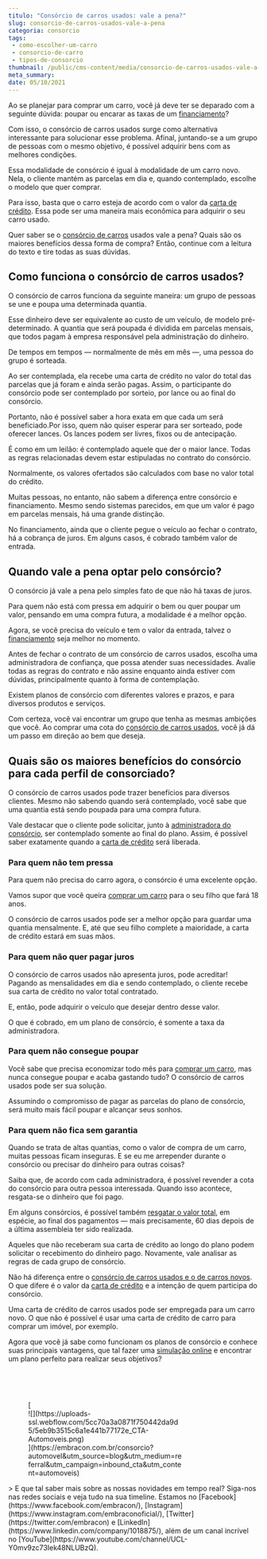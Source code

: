 ```yaml
---
titulo: "Consórcio de carros usados: vale a pena?"
slug: consorcio-de-carros-usados-vale-a-pena
categoria: consorcio
tags:
 - como-escolher-um-carro
 - consorcio-de-carro
 - tipos-de-consorcio
thumbnail: /public/cms-content/media/consorcio-de-carros-usados-vale-a-pena.jpg
meta_summary: 
date: 05/10/2021
---
```

Ao se planejar para comprar um carro, você já deve ter se deparado com a seguinte dúvida: poupar ou encarar as taxas de um [financiamento](https://www.embracon.com.br/blog/financiamento-ou-consorcio-de-carro)?

Com isso, o consórcio de carros usados surge como alternativa interessante para solucionar esse problema. Afinal, juntando-se a um grupo de pessoas com o mesmo objetivo, é possível adquirir bens com as melhores condições.

Essa modalidade de consórcio é igual à modalidade de um carro novo. Nela, o cliente mantém as parcelas em dia e, quando contemplado, escolhe o modelo que quer comprar.

Para isso, basta que o carro esteja de acordo com o valor da [carta de crédito](https://www.embracon.com.br/conhecaoconsorcio/o-que-e-carta-de-credito). Essa pode ser uma maneira mais econômica para adquirir o seu carro usado.

Quer saber se o [consórcio de carros](https://www.embracon.com.br/consorcio-de-carros) usados vale a pena? Quais são os maiores benefícios dessa forma de compra? Então, continue com a leitura do texto e tire todas as suas dúvidas.

Como funciona o consórcio de carros usados?
-------------------------------------------

O consórcio de carros funciona da seguinte maneira: um grupo de pessoas se une e poupa uma determinada quantia.

Esse dinheiro deve ser equivalente ao custo de um veículo, de modelo pré-determinado. A quantia que será poupada é dividida em parcelas mensais, que todos pagam à empresa responsável pela administração do dinheiro.

De tempos em tempos — normalmente de mês em mês —, uma pessoa do grupo é sorteada.

Ao ser contemplada, ela recebe uma carta de crédito no valor do total das parcelas que já foram e ainda serão pagas. Assim, o participante do consórcio pode ser contemplado por sorteio, por lance ou ao final do consórcio.

Portanto, não é possível saber a hora exata em que cada um será beneficiado.Por isso, quem não quiser esperar para ser sorteado, pode oferecer lances. Os lances podem ser livres, fixos ou de antecipação.

É como em um leilão: é contemplado aquele que der o maior lance. Todas as regras relacionadas devem estar estipuladas no contrato do consórcio.

Normalmente, os valores ofertados são calculados com base no valor total do crédito.

Muitas pessoas, no entanto, não sabem a diferença entre consórcio e financiamento. Mesmo sendo sistemas parecidos, em que um valor é pago em parcelas mensais, há uma grande distinção.

No financiamento, ainda que o cliente pegue o veículo ao fechar o contrato, há a cobrança de juros. Em alguns casos, é cobrado também valor de entrada.

Quando vale a pena optar pelo consórcio?
----------------------------------------

O consórcio já vale a pena pelo simples fato de que não há taxas de juros.

Para quem não está com pressa em adquirir o bem ou quer poupar um valor, pensando em uma compra futura, a modalidade é a melhor opção.

Agora, se você precisa do veículo e tem o valor da entrada, talvez o [financiamento](https://www.embracon.com.br/blog/financiamento-ou-consorcio-de-carro) seja melhor no momento.

Antes de fechar o contrato de um consórcio de carros usados, escolha uma administradora de confiança, que possa atender suas necessidades. Avalie todas as regras do contrato e não assine enquanto ainda estiver com dúvidas, principalmente quanto à forma de contemplação.

Existem planos de consórcio com diferentes valores e prazos, e para diversos produtos e serviços.

Com certeza, você vai encontrar um grupo que tenha as mesmas ambições que você. Ao comprar uma cota do [consórcio de carros usados](https://www.embracon.com.br/consorcio-de-carros), você já dá um passo em direção ao bem que deseja.

Quais são os maiores benefícios do consórcio para cada perfil de consorciado?
-----------------------------------------------------------------------------

O consórcio de carros usados pode trazer benefícios para diversos clientes. Mesmo não sabendo quando será contemplado, você sabe que uma quantia está sendo poupada para uma compra futura.

Vale destacar que o cliente pode solicitar, junto à [administradora do consórcio](https://www.embracon.com.br/blog/afinal-o-que-uma-administradora-de-consorcio-faz), ser contemplado somente ao final do plano. Assim, é possível saber exatamente quando a [carta de crédito](https://www.embracon.com.br/conhecaoconsorcio/o-que-e-carta-de-credito) será liberada.

### Para quem não tem pressa

Para quem não precisa do carro agora, o consórcio é uma excelente opção.

Vamos supor que você queira [comprar um carro](https://www.embracon.com.br/blog/confira-9-sinais-de-que-e-hora-de-trocar-de-carro) para o seu filho que fará 18 anos.

O consórcio de carros usados pode ser a melhor opção para guardar uma quantia mensalmente. E, até que seu filho complete a maioridade, a carta de crédito estará em suas mãos.

### Para quem não quer pagar juros

O consórcio de carros usados não apresenta juros, pode acreditar! Pagando as mensalidades em dia e sendo contemplado, o cliente recebe sua carta de crédito no valor total contratado.

E, então, pode adquirir o veículo que desejar dentro desse valor.

O que é cobrado, em um plano de consórcio, é somente a taxa da administradora.

### Para quem não consegue poupar

Você sabe que precisa economizar todo mês para [comprar um carro](https://www.embracon.com.br/blog/confira-9-sinais-de-que-e-hora-de-trocar-de-carro), mas nunca consegue poupar e acaba gastando tudo? O consórcio de carros usados pode ser sua solução.

Assumindo o compromisso de pagar as parcelas do plano de consórcio, será muito mais fácil poupar e alcançar seus sonhos.

### Para quem não fica sem garantia

Quando se trata de altas quantias, como o valor de compra de um carro, muitas pessoas ficam inseguras. E se eu me arrepender durante o consórcio ou precisar do dinheiro para outras coisas?

Saiba que, de acordo com cada administradora, é possível revender a cota do consórcio para outra pessoa interessada. Quando isso acontece, resgata-se o dinheiro que foi pago.

Em alguns consórcios, é possível também [resgatar o valor total](https://www.embracon.com.br/blog/8-motivos-que-comprovam-que-consorcio-e-investimento), em espécie, ao final dos pagamentos — mais precisamente, 60 dias depois de a última assembleia ter sido realizada.

Aqueles que não receberam sua carta de crédito ao longo do plano podem solicitar o recebimento do dinheiro pago. Novamente, vale analisar as regras de cada grupo de consórcio.

Não há diferença entre o [consórcio de carros usados e o de carros novos](https://www.embracon.com.br/consorcio-de-carros). O que difere é o valor da [carta de crédito](https://www.embracon.com.br/conhecaoconsorcio/o-que-e-carta-de-credito) e a intenção de quem participa do consórcio.

Uma carta de crédito de carros usados pode ser empregada para um carro novo. O que não é possível é usar uma carta de crédito de carro para comprar um imóvel, por exemplo.

Agora que você já sabe como funcionam os planos de consórcio e conhece suas principais vantagens, que tal fazer uma [simulação online](https://www.embracon.com.br/) e encontrar um plano perfeito para realizar seus objetivos?

‍

‍

<figure class="w-richtext-figure-type-image w-richtext-align-center" style="max-width:310px">[<div>![](https://uploads-ssl.webflow.com/5cc70a3a0871f750442da9d5/5eb9b3515c6a1e441b77172e_CTA-Automoveis.png)</div>](https://embracon.com.br/consorcio?automovel&utm_source=blog&utm_medium=referral&utm_campaign=inbound_cta&utm_content=automoveis)</figure>> E que tal saber mais sobre as nossas novidades em tempo real? Siga-nos nas redes sociais e veja tudo na sua timeline. Estamos no [Facebook](https://www.facebook.com/embracon/), [Instagram](https://www.instagram.com/embraconoficial/), [Twitter](https://twitter.com/embracon) e [LinkedIn](https://www.linkedin.com/company/1018875/), além de um canal incrível no [YouTube](https://www.youtube.com/channel/UCL-Y0mv9zc73Iek48NLUBzQ).

‍
